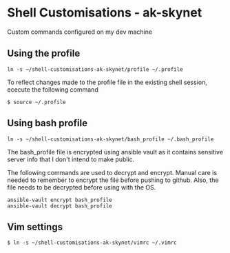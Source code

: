 Shell Customisations - ak-skynet
================================

Custom commands configured on my dev machine

## Using the profile

```shell
ln -s ~/shell-customisations-ak-skynet/profile ~/.profile
```

To reflect changes made to the profile file in the existing shell session, ececute the following command

```shell
$ source ~/.profile
```

## Using bash profile

```shell
ln -s ~/shell-customisations-ak-skynet/bash_profile ~/.bash_profile
```

The bash_profile file is encrypted using ansible vault as it contains sensitive server info that I don't intend
to make public.

The following commands are used to decrypt and encrypt. Manual care is needed to remember to encrypt the file before
pushing to github. Also, the file needs to be decrypted before using with the OS.
```shell
ansible-vault encrypt bash_profile
ansible-vault decrypt bash_profile
```

## Vim settings

```shell
$ ln -s ~/shell-customisations-ak-skynet/vimrc ~/.vimrc
```
